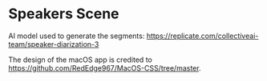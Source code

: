 # Speakers Scene

AI model used to generate the segments: https://replicate.com/collectiveai-team/speaker-diarization-3

The design of the macOS app is credited to https://github.com/RedEdge967/MacOS-CSS/tree/master.
